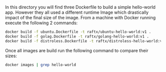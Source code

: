 In this directory you will find three Dockerfile to build a simple hello-world app.
However they all used a different runtime Image which drastically impact of the final
size of the image. From a machine with Docker running execute the following 2 commands:

```bash
docker build -f ubuntu.Dockerfile -t raftx/ubuntu-hello-world:v1 .
docker build -f golag.Dockerfile -t raftx/golang-hello-world:v1 .
docker build -f distroless.Dockerfile -t raftx/distroless-hello-world:v1 .
```

Once all images are build run the following command to compare their sizes:

```bash
docker images | grep hello-world
```